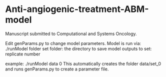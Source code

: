 # Anti-angiogenic-treatment-ABM-model

Manuscript submitted to Computational and Systems Oncology.

Edit genParams.py to change model parameters.
Model is run via: ./runModel folder set
  folder: the directory to save model outputs to
  set: replicate number

example: ./runModel data 0
This automatically creates the folder data/set_0 and runs genParams.py to create a parameter file.
